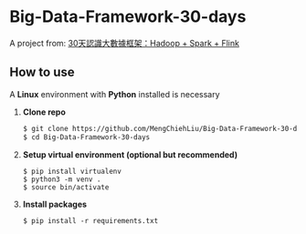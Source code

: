 # Big-Data-Framework-30-days

A project from: [30天認識大數據框架：Hadoop + Spark + Flink](https://ithelp.ithome.com.tw/users/20138939/ironman/6415)

## How to use
A **Linux** environment with **Python** installed is necessary 

1. **Clone repo**
    ```bash
    $ git clone https://github.com/MengChiehLiu/Big-Data-Framework-30-days.git
    $ cd Big-Data-Framework-30-days
    ```

2. **Setup virtual environment (optional but recommended)**
    ```
    $ pip install virtualenv
    $ python3 -m venv .
    $ source bin/activate
    ```

3. **Install packages**
    ```
    $ pip install -r requirements.txt
    ```



